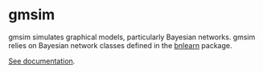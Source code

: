 # gmsim

gmsim simulates graphical models, particularly Bayesian networks.  gmsim relies on Bayesian network classes defined in the [bnlearn](http://www.bnlearn.com/) package.

[See documentation](https://github.com/robertness/gmsim/blob/master/vignettes/simulations.Rmd).